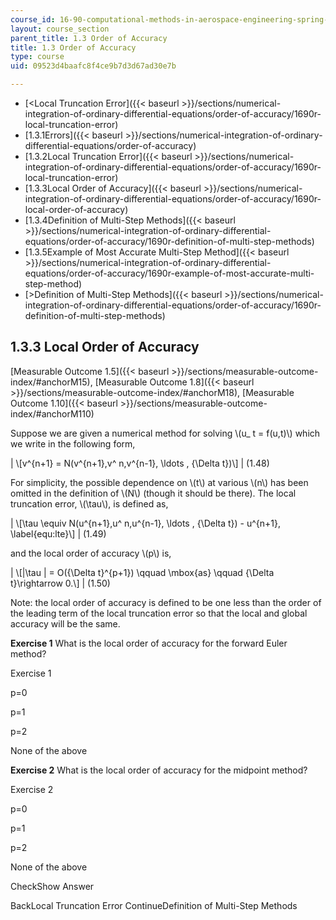 ```yaml
---
course_id: 16-90-computational-methods-in-aerospace-engineering-spring-2014
layout: course_section
parent_title: 1.3 Order of Accuracy
title: 1.3 Order of Accuracy
type: course
uid: 09523d4baafc8f4ce9b7d3d67ad30e7b

---
```


*   [<Local Truncation Error]({{< baseurl >}}/sections/numerical-integration-of-ordinary-differential-equations/order-of-accuracy/1690r-local-truncation-error)
*   [1.3.1Errors]({{< baseurl >}}/sections/numerical-integration-of-ordinary-differential-equations/order-of-accuracy)
*   [1.3.2Local Truncation Error]({{< baseurl >}}/sections/numerical-integration-of-ordinary-differential-equations/order-of-accuracy/1690r-local-truncation-error)
*   [1.3.3Local Order of Accuracy]({{< baseurl >}}/sections/numerical-integration-of-ordinary-differential-equations/order-of-accuracy/1690r-local-order-of-accuracy)
*   [1.3.4Definition of Multi-Step Methods]({{< baseurl >}}/sections/numerical-integration-of-ordinary-differential-equations/order-of-accuracy/1690r-definition-of-multi-step-methods)
*   [1.3.5Example of Most Accurate Multi-Step Method]({{< baseurl >}}/sections/numerical-integration-of-ordinary-differential-equations/order-of-accuracy/1690r-example-of-most-accurate-multi-step-method)
*   [\>Definition of Multi-Step Methods]({{< baseurl >}}/sections/numerical-integration-of-ordinary-differential-equations/order-of-accuracy/1690r-definition-of-multi-step-methods)

1.3.3 Local Order of Accuracy
-----------------------------

[Measurable Outcome 1.5]({{< baseurl >}}/sections/measurable-outcome-index/#anchorM15), [Measurable Outcome 1.8]({{< baseurl >}}/sections/measurable-outcome-index/#anchorM18), [Measurable Outcome 1.10]({{< baseurl >}}/sections/measurable-outcome-index/#anchorM110)

Suppose we are given a numerical method for solving \\(u\_ t = f(u,t)\\) which we write in the following form,

| \\\[v^{n+1} = N(v^{n+1},v^ n,v^{n-1}, \\ldots , {\\Delta t})\\\] | (1.48) 

For simplicity, the possible dependence on \\(t\\) at various \\(n\\) has been omitted in the definition of \\(N\\) (though it should be there). The local truncation error, \\(\\tau\\), is defined as,

| \\\[\\tau \\equiv N(u^{n+1},u^ n,u^{n-1}, \\ldots , {\\Delta t}) - u^{n+1}, \\label{equ:lte}\\\] | (1.49) 

and the local order of accuracy \\(p\\) is,

| \\\[&#124;\\tau &#124; = O({\\Delta t}^{p+1}) \\qquad \\mbox{as} \\qquad {\\Delta t}\\rightarrow 0.\\\] | (1.50) 

Note: the local order of accuracy is defined to be one less than the order of the leading term of the local truncation error so that the local and global accuracy will be the same.

**Exercise 1** What is the local order of accuracy for the forward Euler method?

Exercise 1

 p=0

 p=1

 p=2

 None of the above

**Exercise 2** What is the local order of accuracy for the midpoint method?

Exercise 2

 p=0

 p=1

 p=2

 None of the above

CheckShow Answer

BackLocal Truncation Error ContinueDefinition of Multi-Step Methods